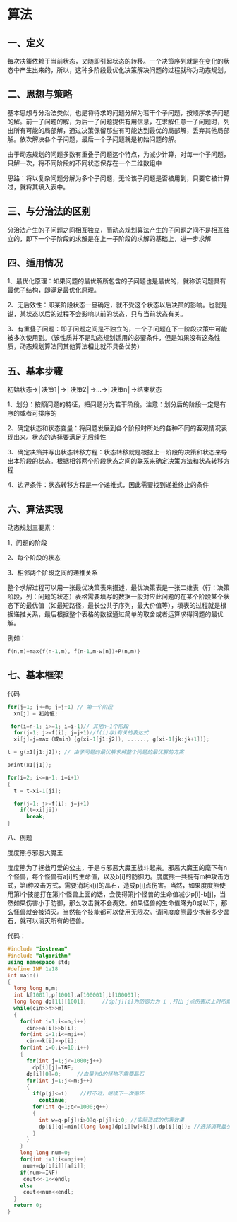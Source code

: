 # 算法

## 一、定义

每次决策依赖于当前状态，又随即引起状态的转移。一个决策序列就是在变化的状态中产生出来的，所以，这种多阶段最优化决策解决问题的过程就称为动态规划。

## 二、思想与策略

基本思想与分治法类似，也是将待求的问题分解为若干个子问题，按顺序求子问题的解。前一子问题的解，为后一子问题提供有用信息，在求解任意一子问题时，列出所有可能的局部解，通过决策保留那些有可能达到最优的局部解，丢弃其他局部解。依次解决各个子问题，最后一个子问题就是初始问题的解。

由于动态规划的问题多数有重叠子问题这个特点，为减少计算，对每一个子问题，只解一次，将不同阶段的不同状态保存在一个二维数组中

思路：将以复杂问题分解为多个子问题，无论该子问题是否被用到，只要它被计算过，就将其填入表中。

## 三、与分治法的区别

分治法产生的子问题之间相互独立，而动态规划算法产生的子问题之间不是相互独立的，即下一个子阶段的求解是在上一子阶段的求解的基础上，进一步求解

## 四、适用情况

1、最优化原理：如果问题的最优解所包含的子问题也是最优的，就称该问题具有最优子结构，即满足最优化原理。

2、无后效性：即某阶段状态一旦确定，就不受这个状态以后决策的影响。也就是说，某状态以后的过程不会影响以前的状态，只与当前状态有关。

3、有重叠子问题：即子问题之间是不独立的，一个子问题在下一阶段决策中可能被多次使用到。（该性质并不是动态规划适用的必要条件，但是如果没有这条性质，动态规划算法同其他算法相比就不具备优势）

## 五、基本步骤

初始状态→│决策1│→│决策2│→…→│决策n│→结束状态

1、划分：按照问题的特征，把问题分为若干阶段。注意：划分后的阶段一定是有序的或者可排序的

2、确定状态和状态变量：将问题发展到各个阶段时所处的各种不同的客观情况表现出来。状态的选择要满足无后续性

3、确定决策并写出状态转移方程：状态转移就是根据上一阶段的决策和状态来导出本阶段的状态。根据相邻两个阶段状态之间的联系来确定决策方法和状态转移方程

4、边界条件：状态转移方程是一个递推式，因此需要找到递推终止的条件

## 六、算法实现

动态规划三要素：

1、问题的阶段

2、每个阶段的状态

3、相邻两个阶段之间的递推关系

整个求解过程可以用一张最优决策表来描述，最优决策表是一张二维表（行：决策阶段，列：问题的状态）表格需要填写的数据一般对应此问题的在某个阶段某个状态下的最优值（如最短路径，最长公共子序列，最大价值等），填表的过程就是根据递推关系，最后根据整个表格的数据通过简单的取舍或者运算求得问题的最优解。

例如：

```cpp
f(n,m)=max{f(n-1,m), f(n-1,m-w[n])+P(n,m)}
```



## 七、基本框架

代码
```cpp
for(j=1; j<=m; j=j+1) // 第一个阶段
  xn[j] = 初始值;

 for(i=n-1; i>=1; i=i-1)// 其他n-1个阶段
  for(j=1; j>=f(i); j=j+1)//f(i)与i有关的表达式
  xi[j]=j=max（或min）{g(xi-1[j1:j2]), ......, g(xi-1[jk:jk+1])};

t = g(x1[j1:j2]); // 由子问题的最优解求解整个问题的最优解的方案

print(x1[j1]);

for(i=2; i<=n-1; i=i+1）
{ 
  t = t-xi-1[ji];

  for(j=1; j>=f(i); j=j+1)
    if(t=xi[ji])
      break;
}
```

八、例题

度度熊与邪恶大魔王

度度熊为了拯救可爱的公主，于是与邪恶大魔王战斗起来。邪恶大魔王的麾下有n个怪兽，每个怪兽有a[i]的生命值，以及b[i]的防御力。度度熊一共拥有m种攻击方式，第i种攻击方式，需要消耗k[i]的晶石，造成p[i]点伤害。当然，如果度度熊使用第i个技能打在第j个怪兽上面的话，会使得第j个怪兽的生命值减少p[i]-b[j]，当然如果伤害小于防御，那么攻击就不会奏效。如果怪兽的生命值降为0或以下，那么怪兽就会被消灭。当然每个技能都可以使用无限次。请问度度熊最少携带多少晶石，就可以消灭所有的怪兽。

代码：

```cpp
#include "iostream"
#include "algorithm"
using namespace std;
#define INF 1e18
int main()
{
  long long n,m;
  int k[1001],p[1001],a[100001],b[100001];
  long long dp[11][1001];     //dp[j][i]为防御力为 i ,打出 j点伤害以上时所需的最少晶石。
  while(cin>>n>>m)
  {
    for(int i=1;i<=n;i++)
      cin>>a[i]>>b[i];
    for(int i=1;i<=m;i++)
      cin>>k[i]>>p[i];
    for(int i=0;i<=10;i++)
    {
      for(int j=1;j<=1000;j++)
        dp[i][j]=INF;
      dp[i][0]=0;     //血量为0的怪物不需要晶石
      for(int j=1;j<=m;j++)
      {
        if(p[j]<=i)    //打不过，继续下一次循环
          continue;
        for(int q=1;q<=1000;q++) 
        {
          int w=q-p[j]+i>0?q-p[j]+i:0; //实际造成的伤害效果
          dp[i][q]=min((long long)dp[i][w]+k[j],dp[i][q]); //选择消耗最少的技能
        }
      }
    }
    long long num=0;
    for(int i=1;i<=n;i++)
     num+=dp[b[i]][a[i]];
    if(num>=INF)
     cout<<-1<<endl;
    else
     cout<<num<<endl;
  }
  return 0;
}
```

